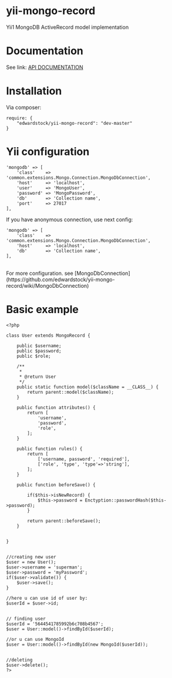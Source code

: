 # yii-mongo-record
Yii1 MongoDB ActiveRecord model implementation

# Documentation

See link: [API DOCUMENTATION](https://github.com/edwardstock/yii-mongo-record/wiki)

# Installation

Via composer: 

```
require: {
    "edwardstock/yii-mongo-record": "dev-master"
}
```

# Yii configuration

```
'mongodb' => [
    'class'    => 'common.extensions.Mongo.Connection.MongoDbConnection',
    'host'     => 'localhost',
    'user'     => 'MongoUser',
    'password' => 'MongoPassword',
    'db'       => 'Collection name',
    'port'     => 27017
],
```

If you have anonymous connection, use next config: 
  
  
```
'mongodb' => [
    'class'    => 'common.extensions.Mongo.Connection.MongoDbConnection',
    'host'     => 'localhost',
    'db'       => 'Collection name',
],
```


<br/>
For more configuration. see [MongoDbConnection](https://github.com/edwardstock/yii-mongo-record/wiki/MongoDbConnection)

# Basic example

```
<?php

class User extends MongoRecord {
    
    public $username;
    public $password;
    public $role;
    
    /**
     * 
     * @return User
     */
    public static function model($className = __CLASS__) {
        return parent::model($className);
    }
    
    public function attributes() {
        return [
            'username',
            'password',
            'role',
        ];
    }
    
    public function rules() {
        return [
            ['username, password', 'required'],
            ['role', 'type', 'type'=>'string'],
        ];
    }
    
    public function beforeSave() {
        
        if($this->isNewRecord) {
            $this->password = Enctyption::passwordHash($this->password);
        }
    
        return parent::beforeSave();
    }

    
}


//creating new user
$user = new User();
$user->username = 'superman';
$user->password = 'myPassword';
if($user->validate()) {
    $user->save();
}

//here u can use id of user by:
$userId = $user->id;


// finding user
$userId = '5644541785992b6c708b4567';
$user = User::model()->findById($userId);

//or u can use MongoId
$user = User::model()->findById(new MongoId($userId));


//deleting
$user->delete();
?>
```